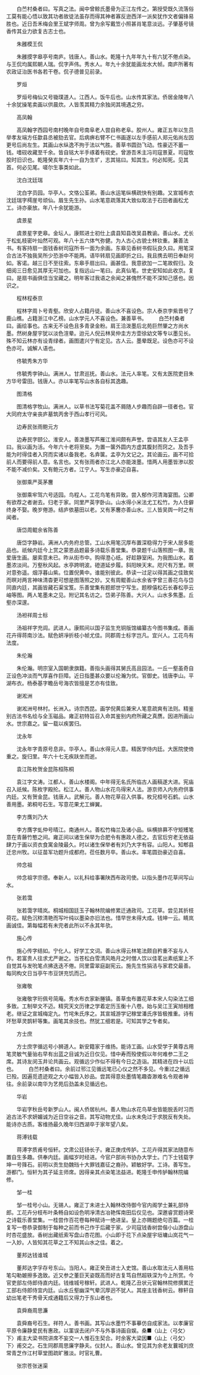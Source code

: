 <!-- { "loadSidebar": true } -->
　　白苎村桑者曰。写真之法。闽中曾鲸氏墨骨为正江左传之。第授受既久流落俗工莫有能心悟以致其功者故徒法虽存而得其神者寡反逊西洋一派矣犹作文者偏锋易胜也。近日吾禾梅会里王斌字师周。曾为余写戴笠小照甚肖笔意淡远。子肇基号镜香传其业力欲复古志士也。

　　朱雝模王侃

　　朱雝摸字皋亭号南庐。钱唐人。善山水。乾隆十九年年九十有六犹不倦点染。与王侃均属熙朝人瑞。侃字声伟。秀水人。年九十余犹能画龙水大帧。南庐所著有农政证治医书各若干卷。侃子德普见前录。

　　罗烜

　　罗烜号梅仙又号锄璞道人。江西人。饭牛后也。山水传其家法。侨居金陵年八十余犹操笔卖画以供晨炊。人皆羡其精力余独闵其境遇之穷。

　　高凤翰

　　高凤翰字西园号南村晚年自号南阜老人尝自称老阜。胶州人。雍正五年以生员举孝友端方任歙县丞被劾去官。后病痹右臂不仁书画遂以左手感前人郑元佑尚左因更号后尚左生。其画山水纵逸不拘于法以气胜。善草书圆劲飞动。性豪迈不蓄一钱。嗜砚收藏至千余。皆自铭大半手琢着有砚史。曾游吾禾主冯司寇景夏。司寇牧胶时旧识也。乾隆癸亥年六十一自为生圹，志其铭曰。知其生。何必知死。见其首。何必见尾。嗟尔生事类如此。

　　沈白沈廷瑞

　　沈白字员园。华亭人。文恪公荃弟。善山水运笔纵横疏快有别趣。又宣城布衣沈廷瑞字樗崖号顽仙。眉生先生孙。山水笔意疏落其大致似取法于石田者画松尤工。诗亦豪放。年八十余犹能游。

　　虞景星

　　虞景星字吏皋。金坛人。康熙进士初仕上虞县知县改吴县教谕。善山水。尤长于松虬枝密叶灿然可观。年八十五六体气弥健。为人古心古貌士林钦重。兼善法书。有客持扇一面钱香树司寇所书一面为余画。东皋见香树书假玩良久曰。用笔深合古法不独我吴所少恐浙中不能两。语毕转扇见画即折之曰。我且携去明日奉赵何如。客诺。越三日不至往索。东皋手扇出曰。画甚佳。我意欲加一二笔故假归。及细阅三日愈见其厚无可加也。复指远山一笔曰。此真仙笔。世史安知如此收京。复曰。是扇书画俱佳当宝藏之。明年客过我语之余闻之甚傀然不能不深知己感也。因识之。

　　程林程泰京

　　程林字周卜号青壑。欣安人占籍丹徒。善山水不喜设色。宗人泰京孛紫晋号了鹿山樵。占籍浙江中乙榜。山水学元人不喜设色。兼善草书。
　　白苎村桑者曰。画绘事也。古来无不设色且多青录金粉。肩王洽泼墨后北苑巨然肇之方尚水墨。然树身屋宇犹以淡色渲晕。迨元人倪云林吴仲圭方方壶徐幼文等专以墨见长。殊不知云林亦有设青绿者。画图遣兴宁有定见。古人云。墨晕既足。设色亦可不设色亦可。诚解人语也。

　　佟毓秀朱方华

　　佟毓秀孛钟山。满洲人。甘肃巡抚。善山水。法元人率笔。又有太医院吏目朱方华号雷田。钱唐人。亦以率笔写山水各自标其逸趣。

　　图清格

　　图清格字牧山。满洲人。以草书法写菊花盖不屑随人步趣而自辟一径者也。官大同府太守亲丧庐墓筑丙舍于西山孝行可风。

　　边寿民张雨鲍元方

　　边寿民字颐公。淮安人。善泼墨写芦雁江淮间颇有声誉。尝语其友人王孟亭曰。我以画为活。今年六十老将至矣。为置一箧外圆内方虚其腹封而窍之。及吾手能为时得佳者入窍而实诸以备我老。名弆箧。孟亭为文记之。其论画云。画不可拾前人而要得前人意。名言也。又有张雨者亦江北人亦能泼墨。惜两人用墨皆渗以胶不能不减价矣。又有鲍元方者。江宁人。写生亦豪迈自喜。

　　张御乘严英茅麐

　　张御乘牢驾六号适园。鸟程人。工花鸟笔有异致。尝入郁作河清海宴图。公卿有欲荐之者谢去。归老于家。同里严英字卧山。山水得小米法尤工松竹。为人住僻终身不娶。晚岁倦游。结庐依墓田以老。又有茅麐亦善山水。三人皆吴舆一时之有闻者。

　　唐岱周鲲余省陈善

　　唐岱字静岩。满洲人内务府总管。工山水用笔沉厚布置深稳得力于宋人居多能品也。祇候内廷今上赏之蒙恩品题最多诗载乐善堂集。恭录题千山落照图一章。我爱唐生画。屡索意未已。昨从街市中。购得澄心纸。好趁静室闲。为我图山水。着墨浓淡间。万壑秋风起。水亭跨明波。磴道延步履。斜阳映天末。咫尺有万里。暝对意弥遥。烟浮暮山紫。位置倪黄中。谁能别彼此。恭读一过足以得其画之佳致矣而暝对两言神味清杳更可想是图落照之妙。又有周鲲善山水余省字曾三善花鸟与岱同直内廷，其画皆藏石渠宝笈。乐善堂集有题郎世宁写生。题穆僖松石长春松亭云岫等图。两人笔墨未之见。附记其名访之。岱弟子陈善。大兴人。山水多焦墨。丘壑亦深邃。

　　汤袒祥周士标

　　汤祖祥字充闾。武进人。康熙间以国子监生充铜版馆编纂古今图书集成。善画花卉得蒋南沙法。赋色妍凈折枝小帧尤佳。同郡周士标字岂凡。宜兴人。工花鸟有法度。

　　朱伦瀚

　　朱伦瀚。明宗室入国朝隶旗籍。善指头画得其舅氏高且园法。一丘一壑虽奇自正设色冲淡而气厚喜作巨障。近日指墨甚众要以伦瀚为优。官御史。钱唐李山。平湖布衣。杨泰基字瞻岳号海农皆擅是艺亦有佳致。

　　谢淞洲

　　谢淞洲号林村。长洲入。诗宗西昆。画学倪黄后兼宋人笔意疏爽有法则。精鉴别古法书名绘与全玉磁品。雍正初特旨召入命其鉴别内府所藏之真赝。因进所画山水。世宗嘉之。留一载以疾罢归。

　　沈永年

　　沈永年字青原号息非。华亭人。善山水得元人意。精医学侍内廷。大医院使倚重之。旋归里。年六十七无疾趺坐而逝。

　　袁江陈枚贺金昆陈桓陈桐

　　袁江字文涛。江都人。善山水楼阁。中年得无名氏所临古人画稿遂大进。宪庙召入祇候。陈枚字殿抡。松江人。善人物山水花鸟得宋人法。游京师入内务府供事内廷。又有贺金昆。钱唐人。武解元。善人物花草召入供事。枚兄桓号石鹤。山水善用墨。弟桐号石生。写意花果尤工蝉翼。

　　李方膺刘乃大

　　李方膺字虬仲号晴江。南通州人。善松竹梅兰及诸小品。纵横排奡不守矩矱笔意在青藤竹憨之间。雍正间以诸生保举为合肥令有惠政人德之。去官后穷老无依益肆力于画以资衣食寓金陵最久。时以诸生保举者有刘乃大字有容。山阳人。知郫县迁忠州牧。以征苗军功题升成都府。莅任数月卒。善山水。率笔圆劲豪迈自喜。

　　帅念祖

　　帅念祖字宗德。奉新人。以礼科给事署陕西布政司使。以指头墨作花草间写山水。

　　张若霭

　　张若霭字晴岚。桐城相国廷玉子翰林院编修累迁通政司。工花草。尝见其折枝荷花。赋色沉秾清艳而写叶纯以墨染亦旧法也。惜早世未得大成。钱坤一云。睛岚画诚佳。第每幅若有未完者此所以不永其年欤。

　　施心传

　　施心传字结如。宁化人。好学工文词。善山水得云林笔法颇自矜重不妄与人作。若富贵人往求尤严谢之。当苍松白雪清风皓月之时僧人饮以佳茗出素纸案上不自觉其与发吮笔点拂迭迭不倦。同里雷翠庭副宪云。施先生性狷洁与家君交最善。每同构文日当亭午市豆饼充饥而己。

　　张雍敬

　　张雍敬字珩佩号简庵。秀水布衣家新塍镇。善草虫布置花草本宋人勾染法工细多致。工制举文不迈。精究天文历律之学着定历玉衡十八卷。始与吴江王寅旭相稽老。继证之宣城梅定九。竹垞朱氏序之。其宣城游学记稼堂潘氏序皆极推重。诗有环愁草灵鹊轩等集。画笔其余技也。然犹工细若是。可知其学之专者矣。

　　方士庶

　　方士庶字循远号小狮道人。新安籍家于维扬。能诗工画。山水受学于黄尊古用笔灵敏气量骀右早有出蓝之目诚为近日仅见。惜中寿而殁使假以年何难参二王之席。其诗友闵玉井论共画云。观循远少作似不得有今日之造诣。其精进在四十以后也。
　　白苎村桑者曰。余前过邗江见循远笔已心仪之然不多见。今重过之循远已殁。因遍觅遗迹观之大小幅皆入妙品。尝其得意处墨情笔趣杳渺难名令观者神往。余前录以南华为艺苑后劲盖未见循远也。

　　华岩

　　华岩字秋岳号新罗山人。闽人侨居杭州。善人物山水花鸟草虫皆能脱丢时习而追古法不求妍媚诚为近日空谷之音。其写动物尤佳。山水未免过于求脱反有失处。能诗亦古质。客维扬最久晚年归西湖卒于家年望八矣。

　　蒋溥钱载

　　蒋溥字质甫号恒轩。文肃公廷钖长子。雍正庚戌传胪。工花卉得其家法随意布置自生多趣。供奉内廷。画幅岁时经进。今官户部尚书协办大学士。门下士钱载字坤一号箨石。前明以贡生劾魏珰十大罪钱嘉征之裔孙。颖敏好学。工诗。善写生。游都门。恒轩为其子延主师席。因得亲其点染笔法益进。乾隆壬申传胪翰林院编修。

　　邹一桂

　　邹一桂号小山。无锡人。雍正丁未进士入翰林改侍御今官内阁学士兼礼部侍郎。工花卉分枝布叶条畅自如设色明凈清古冶艳恽南田后仅见也。深邀睿赏题诗荣之诗载乐善堂集。一桂尝作百花卷每种赋诗一绝进呈。皇上亦赐题绝句百篇。一桂复写一卷恭录御制于每种之前而书己作于后藏于家。少司寇钱香树尝偕小山游盘山时杏花盛放。香树出藏纸索写盘山杏花图。小山即于花下点染屋宇垣墉山岚花气一一入妙。人皆知其花草之工不知其山水之佳。着之。

　　董邦达钱谁城

　　董邦达字孚存号东山。当阳人。雍正癸丑进士入史馆。善山水取法元人善用枯笔勾勒皴擦多逸致。近又参之董巨天姿既高而好古复笃自然超轶深为今上所赏。今官吏部左侍郎侍直内廷。钱维城号稼轩。武进人。乾隆乙丑状元官翰林院修撰累迁工部右侍郎侍宜内廷。山水丘壑幽深气晕沉厚迥不犹人。其座主钱香树云。稼轩自幼出笔老干秀骨天成通籍后又得力于东山者也。

　　袁舜裔周思濂

　　袁舜裔号石生。祥符人。善书画。其写山水墨竹不事摹仿自成家法。以孝廉官平原令廉静爱民有惠政。以罣误去闭户不与外事诗画自娱。桑■〈山上〈弓攵〉下〉甫主大梁书院讲席不妄交一人惟石生契合。时余客大梁因■〈山上〈弓攵〉下〉甫交之。石生同郡周思廉字静夫。仪封人。善山水。曾见其为余老友蘘城刘庶常青芝作江村草堂图疏旷雅淡。时官礼曹。

　　张宗苍张迷渠

